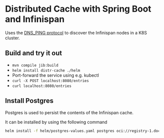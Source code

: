 # Distributed Cache with Spring Boot and Infinispan

Uses the [DNS_PING protocol](http://www.jgroups.org/manual5/#_dns_ping) to
discover the Infinispan nodes in a K8S cluster.

## Build and try it out

* `mvn compile jib:build`
* `helm install distr-cache ./helm`
* Port-forward the service using e.g. kubectl
* `curl -X POST localhost:8080/entries`
* `curl localhost:8080/entries`


## Install Postgres
Postgres is used to persist the contents of the Infinispan cache.

It can be installed by using the following command
```sh
helm install -f helm/postgres-values.yaml postgres oci://registry-1.docker.io/bitnamicharts/postgresql #
```
